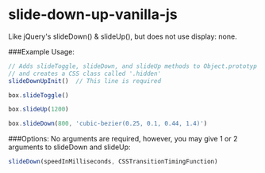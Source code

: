# slide-down-up-vanilla-js
Like jQuery's slideDown() &amp; slideUp(), but does not use display: none.

###Example Usage:
```JavaScript
// Adds slideToggle, slideDown, and slideUp methods to Object.prototyp
// and creates a CSS class called '.hidden'
slideDownUpInit()  // This line is required

box.slideToggle()

box.slideUp(1200)

box.slideDown(800, 'cubic-bezier(0.25, 0.1, 0.44, 1.4)')
```
###Options:
No arguments are required, however, you may give 1 or 2 arguments to slideDown and slideUp:
```JavaScript
slideDown(speedInMilliseconds, CSSTransitionTimingFunction)
```
